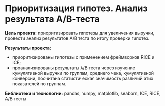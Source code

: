 # Приоритизация гипотез. Анализ результата А/В-теста

**Цель проекта:** приоритизировать гипотезы для увеличения выручки, провести анализ результатов A/B теста по итогу проверки гипотез.

**Результаты проекта:**
- приоритизированы гипотезы с применением фреймворков RICE и ICE;
- проанализированы результаты A/B теста через изучение кумулятивной выручки по группам, среднего чека, кумулятивной конверсии, посчитана статистическая значимость различий этих показателей по группам.

**Библиотеки и технологии:** pandas, numpy, matplotlib, seaborn, ICE, RICE, A/B тесты
